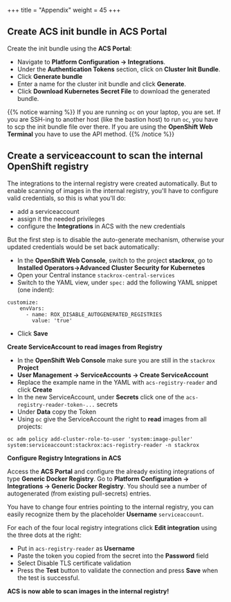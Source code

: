 +++
title = "Appendix"
weight = 45
+++

## Create ACS init bundle in ACS Portal

Create the init bundle using the **ACS Portal**:

- Navigate to **Platform Configuration → Integrations**.
- Under the **Authentication Tokens** section, click on **Cluster Init Bundle**.
- Click **Generate bundle**
- Enter a name for the cluster init bundle and click **Generate**.
- Click **Download Kubernetes Secret File** to download the generated bundle.

{{% notice warning %}}
If you are running `oc` on your laptop, you are set. If you are SSH-ing to another host (like the bastion host) to run `oc`, you have to scp the init bundle file over there. If you are using the **OpenShift Web Terminal** you have to use the API method.
{{% /notice %}}

## Create a serviceaccount to scan the internal OpenShift registry

The integrations to the internal registry were created automatically. But to enable scanning of images in the internal registry, you'll have to configure valid credentials, so this is what you'll do:

- add a serviceaccount
- assign it the needed privileges
- configure the **Integrations** in ACS with the new credentials

But the first step is to disable the auto-generate mechanism, otherwise your updated credentials would be set back automatically:

- In the **OpenShift Web Console**, switch to the project **stackrox**, go to **Installed Operators->Advanced Cluster Security for Kubernetes**
- Open your Central instance `stackrox-central-services`
- Switch to the YAML view, under `spec:` add the following YAML snippet (one indent):

```
customize:
    envVars:
      - name: ROX_DISABLE_AUTOGENERATED_REGISTRIES
        value: 'true'
```

- Click **Save**

**Create ServiceAccount to read images from Registry**

- In the **OpenShift Web Console** make sure you are still in the `stackrox` **Project**
- **User Management -> ServiceAccounts -> Create ServiceAccount**
- Replace the example name in the YAML with `acs-registry-reader` and click **Create**
- In the new ServiceAccount, under **Secrets** click one of the `acs-registry-reader-token-...` secrets
- Under **Data** copy the Token
- Using `oc` give the ServiceAccount the right to **read** images from all projects:

```
oc adm policy add-cluster-role-to-user 'system:image-puller' system:serviceaccount:stackrox:acs-registry-reader -n stackrox
```

**Configure Registry Integrations in ACS**

Access the **ACS Portal** and configure the already existing integrations of type **Generic Docker Registry**. Go to **Platform Configuration -> Integrations -> Generic Docker Registry**. You should see a number of autogenerated (from existing pull-secrets) entries.

You have to change four entries pointing to the internal registry, you can easily recognize them by the placeholder **Username** `serviceaccount`.

For each of the four local registry integrations click **Edit integration** using the three dots at the right:

- Put in `acs-registry-reader` as **Username**
- Paste the token you copied from the secret into the **Password** field
- Select Disable TLS certificate validation
- Press the **Test** button to validate the connection and press **Save** when the test is successful.

**ACS is now able to scan images in the internal registry!**